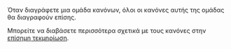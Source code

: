 Όταν διαγράφετε μια ομάδα κανόνων, όλοι οι κανόνες αυτής της ομάδας θα διαγραφούν επίσης.

Μπορείτε να διαβάσετε περισσότερα σχετικά με τους κανόνες στην [επίσημη τεκμηρίωση](https://docs.firefly-iii.org/advanced-concepts/piggies).
